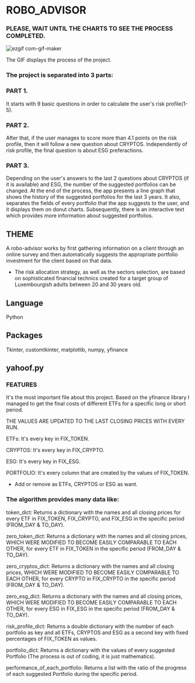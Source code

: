 # ROBO_ADVISOR
### PLEASE, WAIT UNTIL THE CHARTS TO SEE THE PROCESS COMPLETED.
![ezgif com-gif-maker](https://user-images.githubusercontent.com/64299794/165606538-087f3709-a0c9-4e01-8bdb-9191d021280e.gif)

The GIF displays the process of the project.

### The project is separated into 3 parts:

### PART 1.
It starts with 9 basic questions in order to calculate the user's risk profile(1-5). 

### PART 2.
After that, if the user manages to score more than 4.1 points on the risk profile, then it will follow a new question about CRYPTOS. Independently of risk profile, the final question is about ESG preferactions. 

### PART 3.
Depending on the user's answers to the last 2 questions about CRYPTOS (if it is available) and ESG, the number of the suggested portfolios can be changed. At the end of the process, the app presents a line graph that shows the history of the suggested portfolios for the last 3 years. It also, separates the fields of every portfolio that the app suggests to the user, and it displays them on donut charts. Subsequently, there is an interactive text which provides more information about suggested portfolios.

## THEME
A robo-advisor works by first gathering information on a client through an online survey and then automatically suggests the appropriate portfolio investment for the client based on that data. 

* The risk allocation strategy, as well as the sectors selection, are based on sophisticated financial technics created for a target group of Luxembourgish adults between 20 and 30 years old.

## Language
Python

## Packages
Tkinter,
customtkinter,
matplotlib,
numpy,
yfinance

## yahoof.py

### FEATURES

It's the most important file about this project. Based on the yfinance library I managed to get the final costs of different ETFs for a specific long or short period. 

THE VALUES ARE UPDATED TO THE LAST CLOSING PRICES WITH EVERY RUN.

ETFs: It's every key in FIX_TOKEN.

CRYPTOS: It's every key in FIX_CRYPTO.

ESG: It's every key in FIX_ESG.

PORTFOLIO: It's every column that are created by the values of FIX_TOKEN.

* Add or remove as ETFs, CRYPTOS or ESG as want.



### The algorithm provides many data like:

token_dict: Returns a dictionary with the names and all closing prices for every ETF in FIX_TOKEN, FIX_CRYPTO, and FIX_ESG in the specific period (FROM_DAY & TO_DAY).

zero_token_dict: Returns a dictionary with the names and all closing prices, WHICH WERE MODIFIED TO BECOME EASILY COMPARABLE TO EACH OTHER, for every ETF in FIX_TOKEN in the specific period (FROM_DAY & TO_DAY).

zero_cryptos_dict: Returns a dictionary with the names and all closing prices, WHICH WERE MODIFIED TO BECOME EASILY COMPARABLE TO EACH OTHER, for every CRYPTO in FIX_CRYPTO in the specific period (FROM_DAY & TO_DAY).

zero_esg_dict: Returns a dictionary with the names and all closing prices, WHICH WERE MODIFIED TO BECOME EASILY COMPARABLE TO EACH OTHER, for every ESG in FIX_ESG in the specific period (FROM_DAY & TO_DAY).

risk_profile_dict: Returns a double dictionary with the number of each portfolio as key and all ETFs, CRYPTOS and ESG as a second key with fixed percentages of FIX_TOKEN as values.

portfolio_dict: Returns a dictionary with the values of every suggested Portfolio (The process is out of coding, it is just mathematics).

performance_of_each_portfolio: Returns a list with the ratio of the progress of each suggested Portfolio during the specific period.

